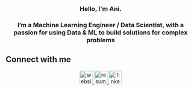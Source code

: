 <br/>  

### <div align="center">Hello, I'm Ani. 
### <div align="center">I’m a Machine Learning Engineer / Data Scientist, with a passion for using Data & ML to build solutions for complex problems</div>  

## Connect with me  
<div align="center">
<a href="https://ani-dharmarajan.com/" target="_blank">
<img src=https://github.com/ani-rudh-d/ani-rudh-d/blob/main/images/website.png alt=website style="margin-bottom: 5px; height:35px;" />
</a>
<a href="https://ani-dharmarajan.com/ANI-DHARMARAJAN-RESUME-458efb943bb144eb8dda00f345b4a297" target="_blank">
<img src=https://github.com/ani-rudh-d/ani-rudh-d/blob/main/images/resume.png alt=resume style="margin-bottom: 5px; height:35px;" />
</a> 
<a href="https://linkedin.com/in/ani-dharmarajan" target="_blank">
<img src=https://github.com/ani-rudh-d/ani-rudh-d/blob/main/images/linkedin.png alt=linkedin style="margin-bottom: 5px; height:35px;" />
</a> 
</div>  
